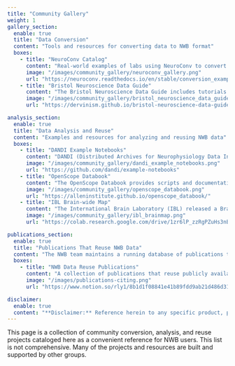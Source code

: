 ```yaml
---
title: "Community Gallery"
weight: 1
gallery_section:
  enable: true
  title: "Data Conversion"
  content: "Tools and resources for converting data to NWB format"
  boxes:
    - title: "NeuroConv Catalog"
      content: "Real-world examples of labs using NeuroConv to convert their data to NWB files. Each project listed contains a description and a link to an open GitHub repository. Many of the projects listed use advanced customization features beyond what is demonstrated in the core NeuroConv conversion gallery."
      image: "/images/community_gallery/neuroconv_gallery.png"
      url: "https://neuroconv.readthedocs.io/en/stable/conversion_examples_gallery/index.html"
    - title: "Bristol Neuroscience Data Guide"
      content: "The Bristol Neuroscience Data Guide includes tutorials for converting data to NWB for extracellular electrophysiology data and optical physiology data using both the PyNWB and MatNWB APIs for NWB."
      image: "/images/community_gallery/bristol_neuroscience_data_guide.png"
      url: "https://dervinism.github.io/bristol-neuroscience-data-guide/tutorials/Bristol%20GIN%20for%20Silicon%20Probe%20Data.html"

analysis_section:
  enable: true
  title: "Data Analysis and Reuse"
  content: "Examples and resources for analyzing and reusing NWB data"
  boxes:
    - title: "DANDI Example Notebooks"
      content: "DANDI (Distributed Archives for Neurophysiology Data Integration) maintains a collection of example notebooks associated with datasets, conference tools, or more generally notebooks that illustrate the use of data on DANDI."
      image: "/images/community_gallery/dandi_example_notebooks.png"
      url: "https://github.com/dandi/example-notebooks"
    - title: "OpenScope Databook"
      content: "The OpenScope Databook provides scripts and documentation used for brain data analysis and visualization, primarily working with NWB files and the DANDI archive. Through Jupyter Book, this code is structured as a series of notebooks intended to explain and educate users on how to work with brain data."
      image: "/images/community_gallery/openscope_databook.png"
      url: "https://alleninstitute.github.io/openscope_databook/"
    - title: "IBL Brain-wide Map"
      content: "The International Brain Laboratory (IBL) released a Brainwide Map of neural activity during decision-making, consisting of 547 Neuropixel recordings of 32,784 neurons across 194 regions of the mouse brain. The IBL team provides tutorials on Using IBL data with NWB."
      image: "/images/community_gallery/ibl_brainmap.png"
      url: "https://colab.research.google.com/drive/1zr6lP_zzRgPZuHs3nB5oGnFtPKrduQ3L"

publications_section:
  enable: true
  title: "Publications That Reuse NWB Data"
  content: "The NWB team maintains a running database of publications that reuse publicly available NWB data, particularly from the DANDI Archive."
  boxes:
    - title: "NWB Data Reuse Publications"
      content: "A collection of publications that reuse publicly available NWB data."
      image: "/images/publications-citing.png"
      url: "https://www.notion.so/rly1/8b1d1f08841e41b89fdd9ab21d486d31?v=99f8e0f855a5486b8fc521066b34d4b3"

disclaimer:
  enable: true
  content: "**Disclaimer:** Reference herein to any specific product, process, or service by its trade name, trademark, manufacturer, or otherwise, does not constitute or imply its endorsement, recommendation, or favoring by the NWB development team, United States Government or any agency thereof, or The Regents of the University of California. Use of the NeurodataWithoutBorders name for endorsements is prohibited."
---
```


This page is a collection of community conversion, analysis, and reuse projects cataloged here as a convenient reference for NWB users. This list is not comprehensive. Many of the projects and resources are built and supported by other groups.
